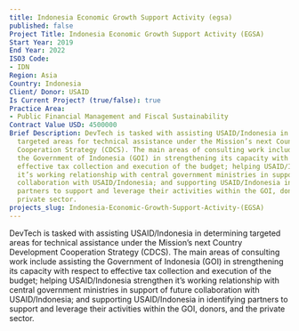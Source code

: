 ```yaml
---
title: Indonesia Economic Growth Support Activity (egsa)
published: false
Project Title: Indonesia Economic Growth Support Activity (EGSA)
Start Year: 2019
End Year: 2022
ISO3 Code:
- IDN
Region: Asia
Country: Indonesia
Client/ Donor: USAID
Is Current Project? (true/false): true
Practice Area:
- Public Financial Management and Fiscal Sustainability
Contract Value USD: 4500000
Brief Description: DevTech is tasked with assisting USAID/Indonesia in determining
  targeted areas for technical assistance under the Mission’s next Country Development
  Cooperation Strategy (CDCS). The main areas of consulting work include assisting
  the Government of Indonesia (GOI) in strengthening its capacity with respect to
  effective tax collection and execution of the budget; helping USAID/Indonesia strengthen
  it’s working relationship with central government ministries in support of future
  collaboration with USAID/Indonesia; and supporting USAID/Indonesia in identifying
  partners to support and leverage their activities within the GOI, donors, and the
  private sector.
projects_slug: Indonesia-Economic-Growth-Support-Activity-(EGSA)
---
```


DevTech is tasked with assisting USAID/Indonesia in determining targeted areas for technical assistance under the Mission’s next Country Development Cooperation Strategy (CDCS). The main areas of consulting work include assisting the Government of Indonesia (GOI) in strengthening its capacity with respect to effective tax collection and execution of the budget; helping USAID/Indonesia strengthen it’s working relationship with central government ministries in support of future collaboration with USAID/Indonesia; and supporting USAID/Indonesia in identifying partners to support and leverage their activities within the GOI, donors, and the private sector.